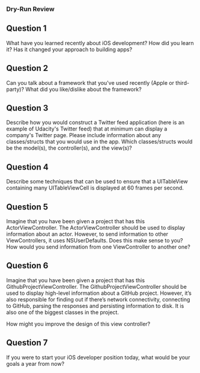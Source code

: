 ### Dry-Run Review
## Question 1
What have you learned recently about iOS development? How did you learn it? Has it changed your approach to building apps?
## Question 2
Can you talk about a framework that you've used recently (Apple or third-party)? What did you like/dislike about the framework?
## Question 3
Describe how you would construct a Twitter feed application (here is an example of Udacity's Twitter feed) that at minimum can display a company's Twitter page. Please include information about any classes/structs that you would use in the app. Which classes/structs would be the model(s), the controller(s), and the view(s)?
## Question 4
Describe some techniques that can be used to ensure that a UITableView containing many UITableViewCell is displayed at 60 frames per second.
## Question 5
Imagine that you have been given a project that has this ActorViewController. The ActorViewController should be used to display information about an actor. However, to send information to other ViewControllers, it uses NSUserDefaults. Does this make sense to you? How would you send information from one ViewController to another one?
## Question 6
Imagine that you have been given a project that has this GithubProjectViewController. The GithubProjectViewController should be used to display high-level information about a GitHub project. However, it’s also responsible for finding out if there’s network connectivity, connecting to GitHub, parsing the responses and persisting information to disk. It is also one of the biggest classes in the project.

How might you improve the design of this view controller?
## Question 7
If you were to start your iOS developer position today, what would be your goals a year from now?
